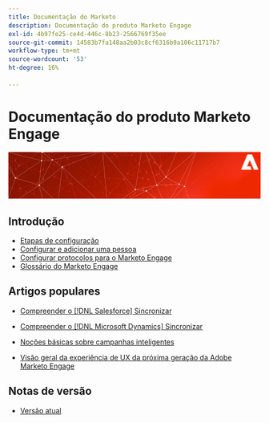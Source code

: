 ```yaml
---
title: Documentação do Marketo
description: Documentação do produto Marketo Engage
exl-id: 4b97fe25-ce4d-446c-8b23-2566769f35ee
source-git-commit: 14583b7fa148aa2b03c8cf6316b9a106c11717b7
workflow-type: tm+mt
source-wordcount: '53'
ht-degree: 16%

---
```


# Documentação do produto Marketo Engage

![](assets/marketo-docs-banner.jpg)

## Introdução

* [Etapas de configuração](/help/marketo/getting-started/initial-setup/setup-steps.md)
* [Configurar e adicionar uma pessoa](/help/marketo/getting-started/quick-wins/get-set-up-and-add-a-person.md)
* [Configurar protocolos para o Marketo Engage](/help/marketo/getting-started/setup/configure-protocols-for-marketo.md)
* [Glossário do Marketo Engage](/help/marketo/getting-started/things-to-know/marketo-engage-glossary.md)

## Artigos populares

* [Compreender o [!DNL Salesforce] Sincronizar](/help/marketo/product-docs/crm-sync/salesforce-sync/understanding-the-salesforce-sync.md)

* [Compreender o [!DNL Microsoft Dynamics] Sincronizar](/help/marketo/product-docs/crm-sync/microsoft-dynamics-sync/understanding-the-microsoft-dynamics-sync.md)

* [Noções básicas sobre campanhas inteligentes](/help/marketo/product-docs/core-marketo-concepts/smart-campaigns/understanding-smart-campaigns.md)

* [Visão geral da experiência de UX da próxima geração da Adobe Marketo Engage](/help/marketo/product-docs/marketo-engage-modern-ux/overview.md)

## Notas de versão

* [Versão atual](/help/marketo/release-notes/current.md)
